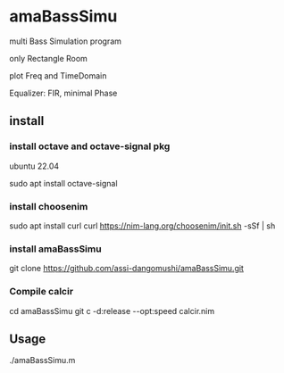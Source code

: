 # amaBassSimu

multi Bass Simulation program

only Rectangle Room

plot Freq and TimeDomain

Equalizer: FIR, minimal Phase


## install

### install octave and octave-signal pkg

ubuntu 22.04

sudo apt install octave-signal

### install choosenim

sudo apt install curl
curl https://nim-lang.org/choosenim/init.sh -sSf | sh

### install amaBassSimu

git clone https://github.com/assi-dangomushi/amaBassSimu.git 

### Compile calcir

cd amaBassSimu
git c -d:release --opt:speed calcir.nim

## Usage

./amaBassSimu.m

